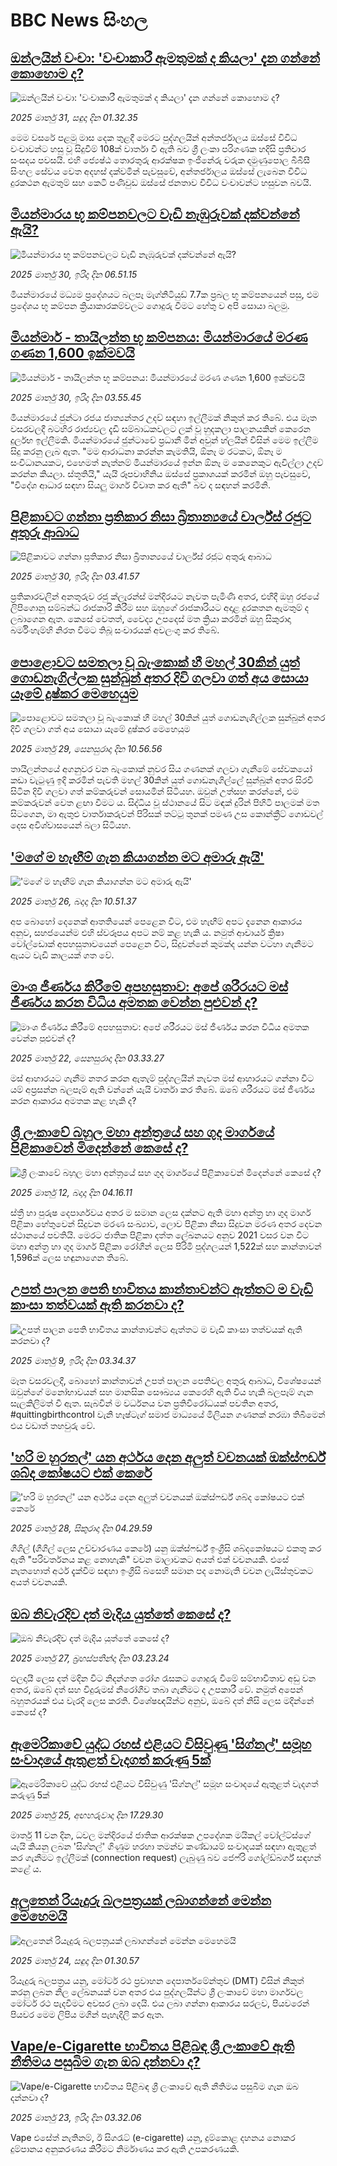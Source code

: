 # BBC News සිංහල## [ඔන්ලයින් වංචා: 'වංචාකාරී ඇමතුමක් ද කියලා' දැන ගන්නේ කොහොම ද?](https://www.bbc.com/sinhala/articles/c86p8y0l0wvo?at_campaign=githubrss)![ඔන්ලයින් වංචා: 'වංචාකාරී ඇමතුමක් ද කියලා' දැන ගන්නේ කොහොම ද?](https://ichef.bbci.co.uk/ace/standard/240/cpsprodpb/c401/live/a7ab2950-0aeb-11f0-bf59-3b6bbdd820ea.jpg)_2025 මාර්තු 31, සඳුදා දින 01.32.35_මෙම වසරේ පළමු මාස දෙක තුළදී මෙරට පුද්ගලයින් අන්තර්ජාලය ඔස්සේ විවිධ වංචාවන්ට හසු වූ සිදුවීම් 108ක් වාර්තා වී ඇති බව ශ්‍රී ලංකා පරිගණක හදිසි ප්‍රතිචාර සංසදය පවසයි. එහි ජ්‍යෙෂ්ඨ තොරතුරු ආරක්ෂක ඉංජිනේරු චරුක දමුණුපොල බීබීසී සිංහල සේවය වෙත අදහස් දක්වමින් පැවසුවේ, අන්තර්ජාලය ඔස්සේ ලැබෙන විවිධ දුරකථන ඇමතුම් සහ කෙටි පණිවුඩ ඔස්සේ ජනතාව විවිධ වංචාවන්ට හසුවන බවයි.## [මියන්මාරය භූ කම්පනවලට වැඩි නැඹුරුවක් දක්වන්නේ ඇයි?](https://www.bbc.com/sinhala/articles/cj6764wk43yo?at_campaign=githubrss)![මියන්මාරය භූ කම්පනවලට වැඩි නැඹුරුවක් දක්වන්නේ ඇයි?](https://ichef.bbci.co.uk/ace/standard/240/cpsprodpb/73e3/live/89779550-0be4-11f0-8ae9-2975efdc7f47.jpg)_2025 මාර්තු 30, ඉරිදා දින 06.51.15_මියන්මාරයේ මධ්‍යම ප්‍රදේශයට බලපෑ මැග්නිටියුඩ් 7.7ක ප්‍රබල භූ කම්පනයෙන් පසු, එම ප්‍රදේශය භූ කම්පන ක්‍රියාකාරකම්වලට ගොදුරු වීමට හේතු ව අපි සොයා බලමු.## [මියන්මාර් - තායිලන්ත භූ කම්පනය: මියන්මාරයේ මරණ ගණන 1,600 ඉක්මවයි](https://www.bbc.com/sinhala/articles/cn898g05yy3o?at_campaign=githubrss)![මියන්මාර් - තායිලන්ත භූ කම්පනය: මියන්මාරයේ මරණ ගණන 1,600 ඉක්මවයි](https://ichef.bbci.co.uk/ace/standard/240/cpsprodpb/fd02/live/b76541f0-0d1b-11f0-b234-07dc7691c360.jpg)_2025 මාර්තු 30, ඉරිදා දින 03.55.45_මියන්මාරයේ ජුන්ටා රජය ජාත්‍යන්තර උදව් සඳහා ඉල්ලීමක් නිකුත් කර තිබේ. එය මෑත වසරවලදී බටහිර රාජ්‍යවල දැඩි සම්බාධකවලට ලක් වූ හුදකලා පාලනයකින් කෙරෙන දුර්ලභ ඉල්ලීමකි.
මියන්මාරයේ ජුන්ටාවේ ප්‍රධානී මින් අවුන් හ්ලයින් විසින් මෙම ඉල්ලීම සිදු කරනු ලැබ ඇත.
"මම ආරාධනා කරන්න කැමතියි, ඕනෑ ම රටකට, ඕනෑ ම සංවිධානයකට, එහෙමත් නැත්නම් මියන්මාරයේ ඉන්න ඕනෑ ම කෙනෙකුට ඇවිල්ලා උදව් කරන්න කියලා. ස්තූතියි," යැයි රූපවාහිනිය ඔස්සේ ප්‍රකාශයක් කරමින් ඔහු පැවසුවේ, "විදේශ ආධාර සඳහා සියලු මාර්ග විවෘත කර ඇති" බව ද සඳහන් කරමිනි.## [පිළිකාවට ගන්නා ප්‍රතිකාර නිසා බ්‍රිතාන්‍යයේ චාර්ල්ස් රජුට අතුරු ආබාධ](https://www.bbc.com/sinhala/articles/c0q1q0dj3y0o?at_campaign=githubrss)![පිළිකාවට ගන්නා ප්‍රතිකාර නිසා බ්‍රිතාන්‍යයේ චාර්ල්ස් රජුට අතුරු ආබාධ](https://ichef.bbci.co.uk/ace/standard/240/cpsprodpb/9911/live/aa77c220-0b80-11f0-8b81-43173ebc280d.jpg)_2025 මාර්තු 30, ඉරිදා දින 03.41.57_ප්‍රතිකාරවලින් අනතුරුව රජු ක්ලැරන්ස් මන්දිරයට නැවත පැමිණි අතර, එහිදී ඔහු රජයේ ලිපිගොනු සම්බන්ධ රාජකාරි කිරීම සහ ඔහුගේ රාජකාරියට අදාළ දුරකතන ඇමතුම් ද ලබාගෙන ඇත. කෙසේ වෙතත්, වෛද්‍ය උපදෙස් මත ක්‍රියා කරමින් ඔහු සිකුරාදා බර්මිංහැම්හි නිරත වීමට තිබූ සංචාරයක් අවලංගු කර තිබේ.## [පොළොවට සමතලා වූ බැංකොක් හී මහල් 30කින් යුත් ගොඩනැගිල්ලක සුන්බුන් අතර දිවි ගලවා ගත් අය සොයා යෑමේ දුෂ්කර මෙහෙයුම](https://www.bbc.com/sinhala/articles/ceqjqd904wpo?at_campaign=githubrss)![පොළොවට සමතලා වූ බැංකොක් හී මහල් 30කින් යුත් ගොඩනැගිල්ලක සුන්බුන් අතර දිවි ගලවා ගත් අය සොයා යෑමේ දුෂ්කර මෙහෙයුම](https://ichef.bbci.co.uk/ace/standard/240/cpsprodpb/a3d0/live/66ce0d60-0c8c-11f0-ac9f-c37d6fd89579.jpg)_2025 මාර්තු 29, සෙනසුරාදා දින 10.56.56_තායිලන්තයේ අගනුවර වන බැංකොක් නුවර සිය ගණනක් ගලවා ගැනීමේ සේවකයෝ කඩා වැටුණු ඉදි කරමින් පැවති මහල් 30කින් යුත් ගොඩනැගිල්ලේ සුන්බුන් අතර සිරවී සිටින දිවි ගලවා ගත් කම්කරුවන් සොයමින් සිටියහ.
ඔවුන් උත්සහ කරන්නේ, එම කම්කරුවන් වෙත ළඟා වීමට ය.
සිද්ධිය වූ ස්ථානයේ සිට මඳක් දුරින් පිහිටි පාලමක් මත සිටගෙන, මා ඇතුළු වාර්තාකරුවන් පිරිසක් තට්ටු තුනක් පමණ උස කොන්ක්‍රීට් ගොඩවල් දෙස අවිශ්වාසයෙන් බලා සිටියහ.## ['මගේ ම හැඟීම් ගැන කියාගන්න මට අමාරු ඇයි'](https://www.bbc.com/sinhala/articles/cp8yzq9l6mdo?at_campaign=githubrss)!['මගේ ම හැඟීම් ගැන කියාගන්න මට අමාරු ඇයි'](https://ichef.bbci.co.uk/ace/standard/240/cpsprodpb/2e10/live/31a78fc0-ee1a-11ef-adce-87a43514d3f8.jpg)_2025 මාර්තු 26, බදාදා දින 10.51.37_අප බොහෝ දෙනෙක් ආතතියෙන් පෙළෙන විට, එම හැඟීම් අපට දැනෙන ආකාරය අනුව,  සහජයෙන්ම එහි ස්වරූපය අපට නම් කළ හැකි ය.
නමුත් ආචාර්ය ක්‍රිෂා වෝල්ඩොක් අපහසුතාවයෙන් පෙළෙන විට, සිදුවන්නේ කුමක්ද යන්න වටහා ගැනීමට ඇයට වැඩි කාලයක් ගත වේ.## [මාංශ ජීර්ණය කිරීමේ අපහසුතාව: අපේ ශරීරයට මස් ජීර්ණය කරන විධිය අමතක වෙන්න පුළුවන් ද?](https://www.bbc.com/sinhala/articles/c1w0452yn3do?at_campaign=githubrss)![මාංශ ජීර්ණය කිරීමේ අපහසුතාව: අපේ ශරීරයට මස් ජීර්ණය කරන විධිය අමතක වෙන්න පුළුවන් ද?](https://ichef.bbci.co.uk/ace/standard/240/cpsprodpb/d0e5/live/e3e10140-02dc-11f0-8c3d-b7dcc7510cb1.jpg)_2025 මාර්තු 22, සෙනසුරාදා දින 03.33.27_මස් ආහාරයට ගැනීම නතර කරන ඇතැම් පුද්ගලයින් නැවත මස් ආහාරයට ගන්නා විට යම් අප්‍රසන්න බලපෑම් ඇති වන්නේ යැයි වාර්තා කර තිබේ. ඔබේ ශරීරයට මස් ජීර්ණය කරන ආකාරය අමතක කළ හැකි ද?## [ශ්‍රී ලංකාවේ බහුල මහා අන්ත්‍රයේ සහ ගුද මාර්ගයේ පිළිකාවෙන් මිදෙන්නේ කෙසේ ද?](https://www.bbc.com/sinhala/articles/cpv4dnpmykgo?at_campaign=githubrss)![ශ්‍රී ලංකාවේ බහුල මහා අන්ත්‍රයේ සහ ගුද මාර්ගයේ පිළිකාවෙන් මිදෙන්නේ කෙසේ ද?](https://ichef.bbci.co.uk/ace/standard/240/cpsprodpb/211a/live/c1d9e100-fe38-11ef-aeed-7fc3d4b7eae4.jpg)_2025 මාර්තු 12, බදාදා දින 04.16.11_ස්ත්‍රී හා පුරුෂ දෙපාර්ශවය අතර ම සමාන ලෙස දක්නට ඇති මහා අන්ත්‍ර හා ගුද මාර්ග පිළිකා හේතුවෙන් සිදුවන මරණ සංඛ්‍යාව, ලොව පිළිකා නිසා සිදුවන මරණ අතර දෙවන ස්ථානයේ පවතියි. මෙරට ජාතික පිළිකා දත්ත ලේඛනයට අනුව 2021 වස⁣ර වන විට මහා අන්ත්‍ර හා ගුද මාර්ග පිළිකා රෝගීන් ලෙස පිරිමි පුද්ගලයන් 1,522ක් සහ කාන්තාවන් 1,596ක් ලෙස හඳුනාගෙන තිබේ.## [උපත් පාලන පෙති භාවිතය කාන්තාවන්ට ඇත්තට ම වැඩි කාංසා තත්වයක් ඇති කරනවා ද?](https://www.bbc.com/sinhala/articles/ce8yzrz3lw0o?at_campaign=githubrss)![උපත් පාලන පෙති භාවිතය කාන්තාවන්ට ඇත්තට ම වැඩි කාංසා තත්වයක් ඇති කරනවා ද?](https://ichef.bbci.co.uk/ace/standard/240/cpsprodpb/ab4a/live/895407a0-f9e4-11ef-aa92-5f009e8149ab.jpg)_2025 මාර්තු 9, ඉරිදා දින 03.34.37_මෑත වසරවලදී, බොහෝ කාන්තාවන් උපත් පාලන පෙතිවල අතුරු ආබාධ, විශේෂයෙන් ඔවුන්ගේ මනෝභාවයන් සහ මානසික සෞඛ්‍යය කෙරෙහි ඇති විය හැකි බලපෑම් ගැන සැලකිලිමත් වී ඇත. සැබවින් ම වර්ධනය වන ප්‍රතිවිරෝධයක් පවතින අතර, #quittingbirthcontrol වැනි හෑෂ්ටැග් සමාජ මාධ්‍යයේ මිලියන ගණනක් නරඹා තිබීමෙන් එය වඩාත් තහවුරු වේ.## ['හරි ම හුරතල්' යන අර්ථය දෙන අලුත් වචනයක් ඔක්ස්ෆර්ඩ් ශබ්ද කෝෂයට එක් කෙරේ](https://www.bbc.com/sinhala/articles/cy830g287l3o?at_campaign=githubrss)!['හරි ම හුරතල්' යන අර්ථය දෙන අලුත් වචනයක් ඔක්ස්ෆර්ඩ් ශබ්ද කෝෂයට එක් කෙරේ](https://ichef.bbci.co.uk/ace/standard/240/cpsprodpb/e2b3/live/02d57750-0ac3-11f0-91ac-b9681501b6e2.jpg)_2025 මාර්තු 28, සිකුරාදා දින 04.29.59_ගීගිල් (ගීගිල් ලෙස උච්චාරණය කෙරේ) යනු ඔක්ස්ෆර්ඩ් ඉංග්‍රීසි ශබ්දකෝෂයට එකතු කර ඇති "පරිවර්තනය කළ නොහැකි" වචන මාලාවකට අයත් එක් වචනයකි. එසේ නැතහොත් අර්ථ දැක්වීම සඳහා ඉංග්‍රීසි බසෙහි සමාන පද නොමැති වචන ලැයිස්තුවකට අයත් වචනයකි.## [ඔබ නිවැරදිව දත් මැදිය යුත්තේ කෙසේ ද?](https://www.bbc.com/sinhala/articles/cdjy033k9nxo?at_campaign=githubrss)![ඔබ නිවැරදිව දත් මැදිය යුත්තේ කෙසේ ද?](https://ichef.bbci.co.uk/ace/standard/240/cpsprodpb/0747/live/cafc9260-0a35-11f0-88b7-5556e7b55c5e.jpg)_2025 මාර්තු 27, බ්‍රහස්පතින්දා දින 03.23.24_ඵලදායී ලෙස දත් මදින විට නිදන්ගත රෝග රැසකට ගොදුරු වීමේ සම්භාවිතාව අඩු වන අතර, ඔබේ දත් සහ විදුරුමස් නිරෝගීව තබා ගැනීමට ද උපකාරී වේ. නමුත් අපෙන් බහුතරයක් එය වැරදි ලෙස කරති. විශේෂඥයින්ට අනුව, ඔබේ දත් නිසි ලෙස මදින්නේ කෙසේ ද?## [ඇමෙරිකාවේ යුද්ධ රහස් එළියට විසිවුණු 'සිග්නල්' සමූහ සංවාදයේ ඇතුළත් වැදගත් කරුණු 5ක්](https://www.bbc.com/sinhala/articles/cvg1rdlklp1o?at_campaign=githubrss)![ඇමෙරිකාවේ යුද්ධ රහස් එළියට විසිවුණු 'සිග්නල්' සමූහ සංවාදයේ ඇතුළත් වැදගත් කරුණු 5ක්](https://ichef.bbci.co.uk/ace/standard/240/cpsprodpb/af40/live/f6a3a8e0-0a44-11f0-97d3-37df2b293ed1.png)_2025 මාර්තු 25, අඟහරුවාදා දින 17.29.30_මාර්තු 11 වන දින, ධවල මන්දිරයේ ජාතික ආරක්ෂක උපදේශක මයිකල් වෝල්ට්ස්ගේ යැයි කියනු ලබන 'සිග්නල්' ගිණුම හරහා තමන්ව කණ්ඩායම් සංවාදයක් සඳහා ඇතුළත් කර ගැනීමට ඉල්ලීමක් (connection request) ලැබුණු බව ජෙෆ්රි ගෝල්ඩ්බර්ග් සඳහන් කළේ ය.## [අලුතෙන් රියැදුරු බලපත්‍රයක් ලබාගන්නේ මෙන්න මෙහෙමයි ](https://www.bbc.com/sinhala/articles/clynm99jelko?at_campaign=githubrss)![අලුතෙන් රියැදුරු බලපත්‍රයක් ලබාගන්නේ මෙන්න මෙහෙමයි ](https://ichef.bbci.co.uk/ace/standard/240/cpsprodpb/b3b0/live/bca4cdb0-07a9-11f0-88b7-5556e7b55c5e.png)_2025 මාර්තු 24, සඳුදා දින 01.30.57_රියැදුරු බලපත්‍රය යනු, මෝටර් රථ ප්‍රවාහන දෙපාර්තමේන්තුව (DMT) විසින් නිකුත් කරනු ලබන නිල ලේඛනයක් වන අතර එය පුද්ගලයින්ට ශ්‍රී ලංකාවේ මහා මාර්ගවල මෝටර් රථ පැදවීමට අවසර ලබා දෙයි. එය ලබා ගන්නා ආකාරය සරලව, පියවරෙන් පියවර මෙම ලිපිය මගින් පැහැදිලි කර ඇත.## [Vape/e-Cigarette  භාවිතය පිළිබඳ ශ්‍රී ලංකාවේ ඇති නීතිමය පසුබිම ගැන ඔබ දන්නවා ද?](https://www.bbc.com/sinhala/articles/c93k5qvp2d7o?at_campaign=githubrss)![Vape/e-Cigarette  භාවිතය පිළිබඳ ශ්‍රී ලංකාවේ ඇති නීතිමය පසුබිම ගැන ඔබ දන්නවා ද?](https://ichef.bbci.co.uk/ace/standard/240/cpsprodpb/6b3a/live/7c81dda0-0663-11f0-8c34-4f174fb5fd08.jpg)_2025 මාර්තු 23, ඉරිදා දින 03.32.06_Vape එසේත් නැතිනම්, ඊ සිගරැට් (e-cigarette) යනු, දුම්කොළ දහනය නොකර දුම්පානය අනුකරණය කිරීමට නිර්මාණය කර ඇති උපකරණයකි.